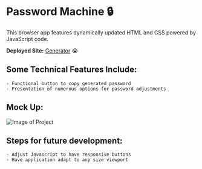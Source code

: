 # Password Machine :lock:

This browser app features dynamically updated HTML and CSS powered by JavaScript code.

**Deployed Site:** [Generator](https://armandosjunior.github.io/Password-Generator/) :sob:


## **Some Technical Features Include:**
```
- Functional button to copy generated password
- Presentation of numerous options for password adjustments
```

## **Mock Up:**
![Image of Project](./images/hw.png)

## **Steps for future development:**
```
- Adjust Javascript to have responsive buttons
- Have application adapt to any size viewport
```

